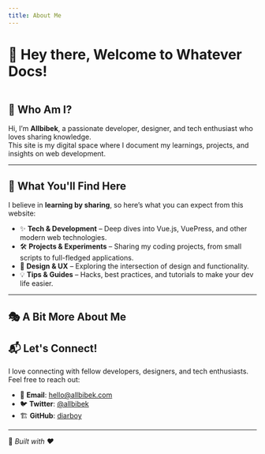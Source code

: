 ```yaml
---
title: About Me
---
```


# 👋 Hey there, Welcome to Whatever Docs!

<div style="display: flex; justify-content: center; align-items: center;">
<ClientOnly>
  <PiniaLogo style="width: 300px; height: auto;" />
</ClientOnly>
</div>

## 🚀 Who Am I?
Hi, I’m **Allbibek**, a passionate developer, designer, and tech enthusiast who loves sharing knowledge.  
This site is my digital space where I document my learnings, projects, and insights on web development.

---

## 🌟 What You'll Find Here
I believe in **learning by sharing**, so here’s what you can expect from this website:
- ✨ **Tech & Development** – Deep dives into Vue.js, VuePress, and other modern web technologies.
- 🛠️ **Projects & Experiments** – Sharing my coding projects, from small scripts to full-fledged applications.
- 🎨 **Design & UX** – Exploring the intersection of design and functionality.
- 💡 **Tips & Guides** – Hacks, best practices, and tutorials to make your dev life easier.

---
## 🎭 A Bit More About Me

   <ProfileCard />

## 📬 Let's Connect!
I love connecting with fellow developers, designers, and tech enthusiasts.  
Feel free to reach out:
- 📧 **Email**: [hello@allbibek.com](mailto:hello@allbibek.com)
- 🐦 **Twitter**: [@allbibek](https://twitter.com/allbibek_)
- 🏗️ **GitHub**: [diarboy](https://github.com/diarboy)

---

📝 _Built with ❤️_

<script setup>
import ProfileCard from '/.vuepress/components/ProfileCard.vue';
import PiniaLogo from '/.vuepress/components/PiniaLogo.vue';
</script>
